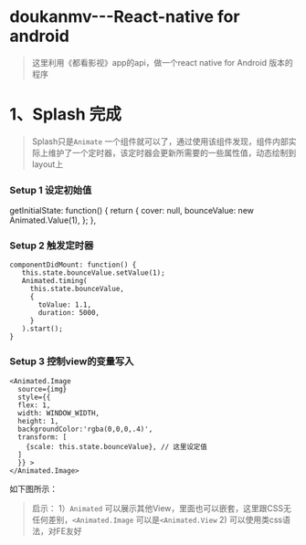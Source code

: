 # doukanmv---React-native  for android 

> 这里利用《都看影视》app的api，做一个react native for Android 版本的程序 

# 1、Splash 完成
> Splash只是`Animate` 一个组件就可以了，通过使用该组件发现，组件内部实际上维护了一个定时器，该定时器会更新所需要的一些属性值，动态绘制到layout上

### Setup 1 设定初始值  
  getInitialState: function() {
        return {
          cover: null,
          bounceValue: new Animated.Value(1),
        };
    },

### Setup 2 触发定时器
    componentDidMount: function() {
       this.state.bounceValue.setValue(1);
       Animated.timing(
         this.state.bounceValue,
         {
           toValue: 1.1,
           duration: 5000,
         }
       ).start();
    }
### Setup 3 控制view的变量写入

    <Animated.Image
      source={img}
      style={{
      flex: 1,
      width: WINDOW_WIDTH,
      height: 1,
      backgroundColor:'rgba(0,0,0,.4)',
      transform: [
        {scale: this.state.bounceValue}, // 这里设定值 
      ]
      }} >
    </Animated.Image>
    
如下图所示：

> 启示：
>  1）`Animated` 可以展示其他View，里面也可以嵌套，这里跟CSS无任何差别，`<Animated.Image` 可以是`<Animated.View` 
>  2)  可以使用类css语法，对FE友好


